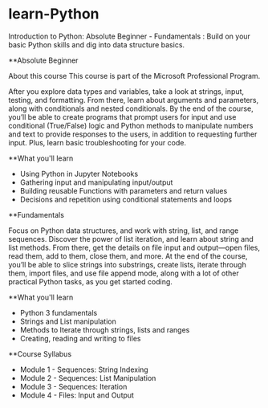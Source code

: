 # learn-Python

Introduction to Python: Absolute Beginner - Fundamentals : Build on your basic Python skills and dig into data structure basics.


**Absolute Beginner

About this course 
This course is part of the Microsoft Professional Program.

After you explore data types and variables, take a look at strings, input, testing, and formatting. From there, learn about arguments and parameters, along with conditionals and nested conditionals. By the end of the course, you’ll be able to create programs that prompt users for input and use conditional (True/False) logic and Python methods to manipulate numbers and text to provide responses to the users, in addition to requesting further input. Plus, learn basic troubleshooting for your code.

**What you'll learn

- Using Python in Jupyter Notebooks
- Gathering input and manipulating input/output
- Building reusable Functions with parameters and return values
- Decisions and repetition using conditional statements and loops


**Fundamentals

Focus on Python data structures, and work with string, list, and range sequences. Discover the power of list iteration, and learn about string and list methods. From there, get the details on file input and output—open files, read them, add to them, close them, and more. At the end of the course, you’ll be able to slice strings into substrings, create lists, iterate through them, import files, and use file append mode, along with a lot of other practical Python tasks, as you get started coding.

**What you'll learn

- Python 3 fundamentals
- Strings and List manipulation
- Methods to Iterate through strings, lists and ranges
- Creating, reading and writing to files

**Course Syllabus

- Module 1 - Sequences: String Indexing 
- Module 2 - Sequences: List Manipulation
- Module 3 - Sequences: Iteration
- Module 4 - Files: Input and Output

